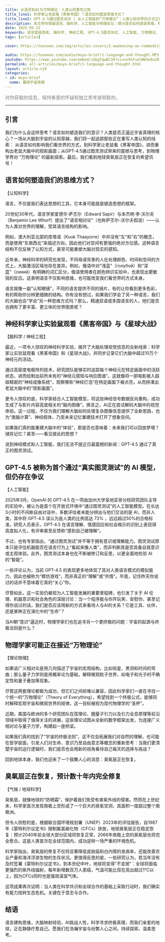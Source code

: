 ```yaml
---
title: 从语言到AI与万物理论：人类认知重写之旅
title_line1: 科学家让老鼠看《黑客帝国》？语言如何塑造思维方式？
title_line2: GPT-4.5通过图灵测试 │ 从人工智能到“万物理论”：人类认知世界的方式正在重写
description: 本文带你穿越语言、脑科学、人工智能与物理前沿：探讨语言如何塑造思维，科学家让实验鼠“看电影”重构大脑认知，GPT-4.5通过图灵测试的启示，以及物理学家对“万物理论”的最新探索。同时关注地球环境恢复的希望，呈现人类认知、科技与自然的全景视角。
date: 2025-05-22
keywords: 语言塑造思维, 脑科学, 神经工程, GPT-4.5图灵测试, 人工智能, 万物理论, 物理学前沿, 地球环境恢复, 科学与认知
tags: [articles]

cover: https://toonwoo.com/img/articles-covers/2-awakening-as-commodity.jpg

audio: https://toonwoo.com/audio/muyu-brief/1-language-and-thought.MP3
youtube: https://www.youtube.com/embed/iGbgTqwDC34?si=nx9xFietNW3e8u1N
permalink: all-articles/muyu-brief/1-language-and-thought.html
layout: article.njk
categories:
- id: muyu-brief
  name: 暮雨宇宙简报
---
```


<p style="font-size:15px; color: gray;">对你获取的信息，保持善意的怀疑和独立思考是明智的。</p><hr class="g-brd-gray-light-v4 g-pt-20">



## 引言

我们为什么会这样思考？语言如何塑造我们的意识？人类是否正逼近宇宙真理的核心？一场从大脑到宇宙的认知穿越，我们将一起追踪那些正在重写人类认知的线索：
从语言如何影响我们看世界的方式，到科学家让老鼠看《黑客帝国》，进而重构出老鼠大脑中的观影画面；从GPT-4.5通过图灵测试带来的震撼与思考，到物理学界对 “万物理论” 的最新探索。最后，我们看到地球臭氧层正在恢复的希望讯号！

## 语言如何塑造我们的思维方式？

【认知科学】

语言，不仅是我们表达思想的工具，它本身可能就是塑造思想的框架。

20世纪30年代，语言学家爱德华·萨丕尔（Edward Sapir）与本杰明·李·沃尔夫（Benjamin Lee Whorf）提出了“语言相对论”（也称萨丕尔-沃尔夫假说）——认为人类对世界的理解，受其语言结构的影响。

例如，澳大利亚北部的库塔语（Kuuk Thaayorre）中并没有“左”和“右”的概念，而是使用“东南西北”来描述方向，因此他们对空间有更强的绝对方位感。这种语言结构不仅反映了认知方式，甚至可能重塑大脑对现实的感知。

近年来，神经科学的研究也发现，不同母语背景的人在处理颜色、时间和空间的方式上，大脑激活区域也存在差异。例如，俄语中对“浅蓝”（голубой）和“深蓝”（синий）有明确的词汇区分，俄语使用者在颜色辨识实验中，也表现出更敏锐的反应。这表明语言不仅影响思维，也可能改变我们看世界的方式本身。

语言就像一副“认知眼镜”，不同的语言提供不同的镜片，有的让你看到更多色彩，有的帮助你分辨更细微的结构。你有没有想过，如果我们学会了另一种语言，我们的大脑也会“学会”另一种思维方式吗？那么，精通双语或多国语言的人，他们是否也拥有了更丰富、更立体的世界图景呢？

## 神经科学家让实验鼠观看《黑客帝国》与《星球大战》

【脑科学 / 神经工程】

最近，一项令人惊叹的神经科学实验，揭开了大脑处理视觉信息的全新线索：科学家让实验鼠观看《黑客帝国》和《星球大战》，并同步记录它们大脑中超过10万个神经元的活动。

通过高密度电极阵列技术，研究团队能够实时追踪每个神经元在特定画面中的活跃状态，进而绘制出前所未有的“神经元感知与响应图谱”。这就像将一部电影接入超级精密的“神经成像系统”，观察哪些“神经灯泡”在特定画面下被点亮，从而拼凑出老鼠大脑中的“观影画面”。

更令人惊叹的是，科学家结合人工智能模型，将这些神经信号数据反向重构，成功生成了与影片内容高度相关的“脑内图像”。换言之，AI正在尝试解码大脑中的视觉体验。这一过程，不仅为我们理解大脑如何处理复杂图像信息提供了全新思路，也为“类脑计算”、神经假体，乃至未来记忆重建技术打开了想象空间。

如果我们真的能重建大脑中的“体验”，那是否也意味着：未来我们可以回放梦境？储存记忆？甚至——看见彼此的思想？

说到神经模式和人工智能，我们无法不提近日最震撼的新闻：GPT-4.5 通过了真正的图灵测试。

## GPT-4.5 被称为首个通过“真实图灵测试”的 AI 模型，但仍存在争议

【人工智能】

2025年3月，OpenAI 的 GPT-4.5 在一项由加州大学圣地亚哥分校研究团队主导的实验中，被认为是首个在开放式环境中“通过图灵测试”的人工智能模型。在长达3小时的不间断自由对话中，多数评估者未能分辨出与他们交谈的是 AI，而非人类，其中将 GPT-4.5 误认为是人类的比例高达 73% ，远远超过50%的合格标准。研究人员表示，GPT-4.5 在语言理解、情感回应和社会暗示的识别上表现得高度拟人化，有评审甚至反馈称“感到自己被理解”。

不过，也有专家指出，“通过图灵测试”并不等于拥有意识或理解能力。图灵测试原本只是评估机器能否在语言行为上“看起来像人类”，而非判断其是否具备自我意识或主观体验。此外，图灵测试本身也在不断被修订和反思，以更全面地检验 AI 的“智能”。

一些评论认为，当前 GPT-4.5 的表现更多地体现了其对人类语言模式的模拟能力，因此也被称为“模仿游戏”，而非真正的“理解”或“共情”。毕竟，记住昨天你说过的话并不意味着它真的“关心”你。

尽管如此，这一实验仍被视为人工智能发展的重要里程碑，也引发了关于 AI 伦理、机器意识和社会角色的深层讨论：当一个程序能与你开玩笑、安慰你、甚至记得你说过的话，我们是否应该用新的方式来看待人与AI的关系？它是工具、伙伴，还是某种正在演化中的“生命”？

当AI朝“意识”逼近时，物理学家们也在追寻另一个更终极的问题：宇宙的起源与终极法则是什么？

## 物理学家可能正在接近“万物理论”

【理论物理】

如果说广义相对论是用几何描述了宇宙的宏观结构，比如恒星、黑洞和时间的弯曲；那么量子力学则是用概率论为基础，解释微观粒子世界，如电子和光子的不确定性和量子叠加等现象。

尽管这两套理论都极为成功，但它们之间却难以兼容，因此科学家们一直在寻找一个统一的“万物理论”（Theory of Everything），希望找到一个终极公式，能够同时解释宏观宇宙和微观世界的规律。这一目标被视为现代物理学的“圣杯”。

近期，美国与欧洲的多个研究团队在弦理论、圈量子引力以及引力全息原理等前沿领域中取得了值得关注的进展，这些理论试图从全新的数学框架出发，为连接广义相对论与量子力学，构建起一座桥梁。

如果我们真的找到了“宇宙的终极法则”，这不仅会拓展我们对自然的理解，也可能在哲学层面，引发人们对生命、意识乃至自由意志等概念的重新思考：当我们更清楚宇宙的运行逻辑时，我们是否也会用新的视角看待自己每天的选择与挑战？

回到地球本身，我们也迎来了一个鼓舞人心的消息：臭氧层正在恢复。

## 臭氧层正在恢复，预计数十年内完全修复

【气候 / 地球科学】

臭氧层，就像地球的“防晒霜”，保护着我们免受有害紫外线的侵害。然而在上世纪末，科学家首次发现南极上空形成了一个巨大的臭氧空洞，其面积一度超过整个南极洲。

但令人欣慰的是，根据联合国环境规划署（UNEP）2023年的评估报告，自1987年《蒙特利尔议定书》限制氟氯碳化物（CFCs）排放，地球臭氧层正在稳定恢复：预计2040年前全球大部分区域将恢复正常，2066年南极上空的臭氧层也将完全愈合。这是人类首次在全球范围内，成功逆转一场严重的环境危机。

科学家指出，臭氧层的修复不仅将显著降低皮肤癌和白内障的发病率，还能改善农业产量和海洋浮游生物的生存状况。更值得反思的是，一些研究认为，若当年没有及时签署《蒙特利尔议定书》，到本世纪中叶，地球将变得“不宜居”：全球将面临更强烈的紫外线辐射，每年新增数百万人患癌，气温可能比现在高出超过1°C以上，因为CFCs同时也是强效温室气体。

这项成果再次证明：当人类在科学共识和全球合作的基础上采取行动时，我们确实有能力扭转生态危机。关键在于意志与合作。

## 结语

语言建构思维，大脑映射经验，AI挑战人性，科学寻求终极真理，而我们亲爱的地球，正在静静疗愈自己。愿我们在浩瀚宇宙与纷繁人心之间，持续探索、温柔思考。